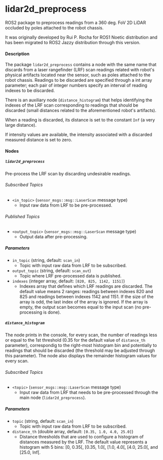 # lidar2d_preprocess
ROS2 package to preprocess readings from a 360 deg. FoV 2D LiDAR occluded by poles attached to the robot chassis.

It was originally developed by Rui P. Rocha for ROS1 Noetic distribution and has been migrated to ROS2 Jazzy distribution through this version.

#### Description
The package `lidar2d_preprocess` contains a node with the same name that discards from a laser rangefinder (LRF) scan readings related with robot's physical artifacts located near the sensor, such as poles attached to the robot chassis. Readings to be discarded are specified through a int array parameter; each pair of integer numbers specify an interval of reading indexes to be discarded.

There is an auxiliary node (`distance_histogram`) that helps identifying the indexes of the LRF scan corresponding to readings that should be discarded (small distances related to the aforementioned robot's artifacts).

When a reading is discarded, its distance is set to the constant `Inf` (a very large distance).

If intensity values are available, the intensity associated with a discarded measured distance is set to zero.

#### Nodes

##### `lidar2d_preprocess`

Pre-process the LRF scan by discarding undesirable readings.

###### Subscribed Topics
- `<in_topic>` (`sensor_msgs::msg::LaserScan` message type)
    - Input raw data from LRF to be pre-processed.

###### Published Topics
- `<output_topic>` (`sensor_msgs::msg::LaserScan` message type)
    - Output data after pre-processing.


##### Parameters
- `in_topic` (string, default: `scan_in`)
    - Topic with input raw data from LRF to be subscribed.
- `output_topic` (string, default: `scan_out`)
    - Topic where LRF pre-processed data is published.    
- `indexes` (integer array, default: `[820, 825, 1142, 1151]`)
    - Indexes array that defines which LRF readings are discarded. The default value means 2 ranges: readings between indexes 820 and 825 and readings between indexes 1142 and 1151. If the size of the array is odd, the last index of the array is ignored. If the array is empty, the output scan becomes equal to the input scan (no pre-processing is done).



##### `distance_histogram`

The node prints in the console, for every scan, the number of readings less or equal to the 1st threshold (0.35 for the default value of `distance_th` parameter), correspondig to the right-most histogram bin and potentially to readings that should be discarded (the threshold may be adjusted through this parameter). The node also displays the remainder histogram values for every scan.

###### Subscribed Topics
- `<topic>` (`sensor_msgs::msg::LaserScan` message type)
    - Input raw data from LRF that needs to be pre-processed through the main node (`lidar2d_preprocess`).


##### Parameters
- `topic` (string, default: `scan_in`)
    - Topic with input raw data from LRF to be subscribed.  
- `distance_th` (double array, default: `[0.35, 1.0, 4.0, 25.0]`)
    - Distance thresholds that are used to configure a histogram of distances measured by the LRF. The default value represents a histogram with 5 bins: [0, 0.35[, [0.35, 1.0[, [1.0, 4.0[, [4.0, 25.0[, and [25.0, Inf[.